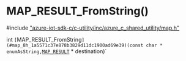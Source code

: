 # MAP_RESULT_FromString()

\#include ["azure-iot-sdk-c/c-utility/inc/azure_c_shared_utility/map.h"](../iot-c-ref-map-h.md)  

int `[`MAP_RESULT_FromString`](#map_8h_1a5571c37e878b3829d11dc1900ad69e39)(const char * enumAsString,`[`MAP_RESULT`](#map_8h_1ad7dca46cbca14e08e0561d21ca68324e) * destination)`

